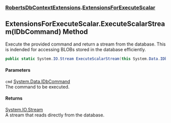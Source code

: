 ### [RobertsDbContextExtensions](RobertsDbContextExtensions 'RobertsDbContextExtensions').[ExtensionsForExecuteScalar](ExtensionsForExecuteScalar 'RobertsDbContextExtensions.ExtensionsForExecuteScalar')
## ExtensionsForExecuteScalar.ExecuteScalarStream(IDbCommand) Method
Execute the provided command and return a stream from the database. This is
indended for accessing BLOBs stored in the database efficiently.
```csharp
public static System.IO.Stream ExecuteScalarStream(this System.Data.IDbCommand cmd);
```
#### Parameters
<a name='RobertsDbContextExtensions_ExtensionsForExecuteScalar_ExecuteScalarStream(System_Data_IDbCommand)_cmd'></a>
`cmd` [System.Data.IDbCommand](https://docs.microsoft.com/en-us/dotnet/api/System.Data.IDbCommand 'System.Data.IDbCommand')  
The command to be executed.
  
#### Returns
[System.IO.Stream](https://docs.microsoft.com/en-us/dotnet/api/System.IO.Stream 'System.IO.Stream')  
A stream that reads directly from the database.
